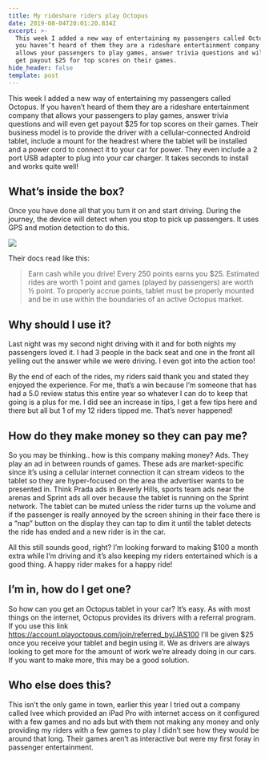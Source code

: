 ```yaml
---
title: My rideshare riders play Octopus
date: 2019-08-04T20:01:20.834Z
excerpt: >-
  This week I added a new way of entertaining my passengers called Octopus. If
  you haven’t heard of them they are a rideshare entertainment company that
  allows your passengers to play games, answer trivia questions and will even
  get payout $25 for top scores on their games.
hide_header: false
template: post
---
```

This week I added a new way of entertaining my passengers called Octopus. If you haven’t heard of them they are a rideshare entertainment company that allows your passengers to play games, answer trivia questions and will even get payout $25 for top scores on their games. Their business model is to provide the driver with a cellular-connected Android tablet, include a mount for the headrest where the tablet will be installed and a power cord to connect it to your car for power. They even include a 2 port USB adapter to plug into your car charger. It takes seconds to install and works quite well!

## What’s inside the box?

Once you have done all that you turn it on and start driving. During the journey, the device will detect when you stop to pick up passengers. It uses GPS and motion detection to do this.

![](/images/octopus-unboxing-1-e1564953568648-768x1024.jpg)

Their docs read like this:

> Earn cash while you drive! Every 250 points earns you $25. Estimated rides are worth 1 point and games (played by passengers) are worth ½ point. To properly accrue points, tablet must be properly mounted and be in use within the boundaries of an active Octopus market.

## Why should I use it?

Last night was my second night driving with it and for both nights my passengers loved it. I had 3 people in the back seat and one in the front all yelling out the answer while we were driving. I even got into the action too!

By the end of each of the rides, my riders said thank you and stated they enjoyed the experience. For me, that’s a win because I’m someone that has had a 5.0 review status this entire year so whatever I can do to keep that going is a plus for me. I did see an increase in tips, I get a few tips here and there but all but 1 of my 12 riders tipped me. That’s never happened!



## How do they make money so they can pay me?

So you may be thinking.. how is this company making money? Ads. They play an ad in between rounds of games. These ads are market-specific since it’s using a cellular internet connection it can stream videos to the tablet so they are hyper-focused on the area the advertiser wants to be presented in. Think Prada ads in Beverly Hills, sports team ads near the arenas and Sprint ads all over because the tablet is running on the Sprint network. The tablet can be muted unless the rider turns up the volume and if the passenger is really annoyed by the screen shining in their face there is a “nap” button on the display they can tap to dim it until the tablet detects the ride has ended and a new rider is in the car.

All this still sounds good, right? I’m looking forward to making $100 a month extra while I’m driving and it’s also keeping my riders entertained which is a good thing. A happy rider makes for a happy ride!



## I’m in, how do I get one?

So how can you get an Octopus tablet in your car? It’s easy. As with most things on the internet, Octopus provides its drivers with a referral program. If you use this link https://account.playoctopus.com/join/referred_by/JAS100 I’ll be given $25 once you receive your tablet and begin using it.  We as drivers are always looking to get more for the amount of work we’re already doing in our cars. If you want to make more, this may be a good solution.



## Who else does this?

This isn’t the only game in town, earlier this year I tried out a company called Ivee which provided an iPad Pro with internet access on it configured with a few games and no ads but with them not making any money and only providing my riders with a few games to play I didn’t see how they would be around that long. Their games aren’t as interactive but were my first foray in passenger entertainment.

